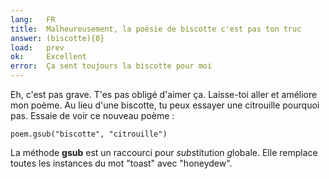 ```yaml
---
lang:   FR
title:  Malheureusement, la poésie de biscotte c'est pas ton truc
answer: (biscotte){0}
load:   prev
ok:     Excellent
error:  Ça sent toujours la biscotte pour moi
---
```


Eh, c'est pas grave. T'es pas obligé d'aimer ça. Laisse-toi aller et
améliore mon poème. Au lieu d'une biscotte, tu peux essayer une citrouille
pourquoi pas. Essaie de voir ce nouveau poème :

    poem.gsub("biscotte", "citrouille")

La méthode __gsub__ est un raccourci pour *sub*stitution *g*lobale.
Elle remplace toutes les instances du mot "toast" avec "honeydew".
